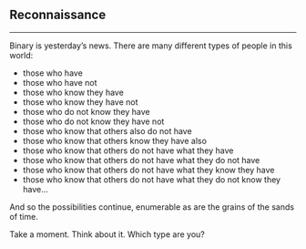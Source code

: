 ## Reconnaissance 
---

Binary is yesterday’s news. There are many different types of people in this world: 

- those who have
- those who have not
- those who know they have
- those who know they have not
- those who do not know they have
- those who do not know they have not
- those who know that others also do not have
- those who know that others know they have also
- those who know that others do not have what they have
- those who know that others do not have what they do not have
- those who know that others do not have what they know they have
- those who know that others do not have what they do not know they have...

And so the possibilities continue, enumerable as are the grains of the sands of time.

Take a moment. Think about it. Which type are you?


